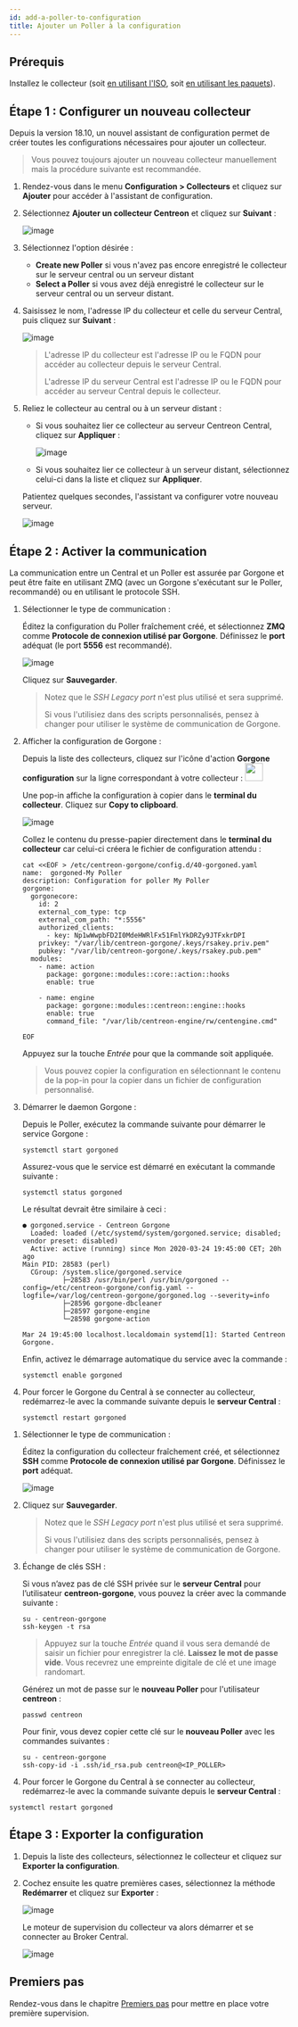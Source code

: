 ```yaml
---
id: add-a-poller-to-configuration
title: Ajouter un Poller à la configuration
---
```


## Prérequis

Installez le collecteur (soit [en utilisant l'ISO](../../installation/installation-of-a-poller/using-centreon-iso.html), soit [en utilisant les paquets](../../installation/installation-of-a-poller/using-packages.html)).

## Étape 1 : Configurer un nouveau collecteur

Depuis la version 18.10, un nouvel assistant de configuration permet de créer
toutes les configurations nécessaires pour ajouter un collecteur.

> Vous pouvez toujours ajouter un nouveau collecteur manuellement mais la procédure
> suivante est recommandée.

1. Rendez-vous dans le menu **Configuration > Collecteurs** et cliquez sur
**Ajouter** pour accéder à l'assistant de
configuration.

2. Sélectionnez **Ajouter un collecteur Centreon** et cliquez sur **Suivant** :

    ![image](../../assets/monitoring/monitoring-servers/wizard-add-poller-1.png)

3. Sélectionnez l'option désirée :
    - **Create new Poller** si vous n'avez pas encore enregistré le collecteur sur le serveur central ou un serveur distant
    - **Select a Poller** si vous avez déjà enregistré le collecteur sur le serveur central ou un serveur distant.

4. Saisissez le nom, l'adresse IP du collecteur et celle du serveur Central, puis
cliquez sur **Suivant** :

    ![image](../../assets/monitoring/monitoring-servers/wizard-add-poller-2.png)

    > L'adresse IP du collecteur est l'adresse IP ou le FQDN pour accéder au
    > collecteur depuis le serveur Central.
    >
    > L'adresse IP du serveur Central est l'adresse IP ou le FQDN pour accéder au
    > serveur Central depuis le collecteur.

5. Reliez le collecteur au central ou à un serveur distant :

   - Si vous souhaitez lier ce collecteur au serveur Centreon Central, cliquez sur
**Appliquer** :

      ![image](../../assets/monitoring/monitoring-servers/wizard-add-poller-3.png)

    - Si vous souhaitez lier ce collecteur à un serveur distant, sélectionnez celui-ci dans la liste et cliquez sur **Appliquer**.

    Patientez quelques secondes, l'assistant va configurer votre nouveau serveur.

    ![image](../../assets/monitoring/monitoring-servers/poller-list-zmq.png)

## Étape 2 : Activer la communication

La communication entre un Central et un Poller est assurée par Gorgone et peut
être faite en utilisant ZMQ (avec un Gorgone s'exécutant sur le Poller,
recommandé) ou en utilisant le protocole SSH.

<!--DOCUSAURUS_CODE_TABS-->

<!--Avec ZMQ (Recommandé)-->

1. Sélectionner le type de communication :

    Éditez la configuration du Poller fraîchement créé, et sélectionnez **ZMQ**
    comme **Protocole de connexion utilisé par Gorgone**. Définissez le **port**
    adéquat (le port **5556** est recommandé).

    ![image](../../assets/monitoring/monitoring-servers/poller-edit-zmq.png)

    Cliquez sur **Sauvegarder**.

    > Notez que le *SSH Legacy port* n'est plus utilisé et sera supprimé.
    >
    > Si vous l'utilisiez dans des scripts personnalisés, pensez à changer pour
    > utiliser le système de communication de Gorgone.

2. Afficher la configuration de Gorgone :

    Depuis la liste des collecteurs, cliquez sur l'icône d'action **Gorgone
    configuration** sur la ligne correspondant à votre collecteur : <img src="../../assets/monitoring/monitoring-servers/gorgone-configuration.png" width="32" />

    Une pop-in affiche la configuration à copier dans le **terminal du collecteur**.
    Cliquez sur **Copy to clipboard**.

    ![image](../../assets/monitoring/monitoring-servers/poller-gorgone-display-config.png)

    Collez le contenu du presse-papier directement dans le **terminal du collecteur**
    car celui-ci créera le fichier de configuration attendu :

    ```shell
    cat <<EOF > /etc/centreon-gorgone/config.d/40-gorgoned.yaml
    name:  gorgoned-My Poller
    description: Configuration for poller My Poller
    gorgone:
      gorgonecore:
        id: 2
        external_com_type: tcp
        external_com_path: "*:5556"
        authorized_clients:
          - key: Np1wWwpbFD2I0MdeHWRlFx51FmlYkDRZy9JTFxkrDPI
        privkey: "/var/lib/centreon-gorgone/.keys/rsakey.priv.pem"
        pubkey: "/var/lib/centreon-gorgone/.keys/rsakey.pub.pem"
      modules:
        - name: action
          package: gorgone::modules::core::action::hooks
          enable: true

        - name: engine
          package: gorgone::modules::centreon::engine::hooks
          enable: true
          command_file: "/var/lib/centreon-engine/rw/centengine.cmd"

    EOF
    ```

    Appuyez sur la touche *Entrée* pour que la commande soit appliquée.

    > Vous pouvez copier la configuration en sélectionnant le contenu de la pop-in
    > pour la copier dans un fichier de configuration personnalisé.

3. Démarrer le daemon Gorgone :

    Depuis le Poller, exécutez la commande suivante pour démarrer le service
    Gorgone :

    ```shell
    systemctl start gorgoned
    ```

    Assurez-vous que le service est démarré en exécutant la commande suivante :

    ```shell
    systemctl status gorgoned
    ```

    Le résultat devrait être similaire à ceci :

    ```shell
    ● gorgoned.service - Centreon Gorgone
      Loaded: loaded (/etc/systemd/system/gorgoned.service; disabled; vendor preset: disabled)
      Active: active (running) since Mon 2020-03-24 19:45:00 CET; 20h ago
    Main PID: 28583 (perl)
      CGroup: /system.slice/gorgoned.service
              ├─28583 /usr/bin/perl /usr/bin/gorgoned --config=/etc/centreon-gorgone/config.yaml --logfile=/var/log/centreon-gorgone/gorgoned.log --severity=info
              ├─28596 gorgone-dbcleaner
              ├─28597 gorgone-engine
              └─28598 gorgone-action

    Mar 24 19:45:00 localhost.localdomain systemd[1]: Started Centreon Gorgone.
    ```

    Enfin, activez le démarrage automatique du service avec la commande :

    ```shell
    systemctl enable gorgoned
    ```

4. Pour forcer le Gorgone du Central à se connecter au collecteur, redémarrez-le avec
la commande suivante depuis le **serveur Central** :

    ```shell
    systemctl restart gorgoned
    ```
<!--Avec SSH-->

1. Sélectionner le type de communication :

    Éditez la configuration du collecteur fraîchement créé, et sélectionnez **SSH**
comme **Protocole de connexion utilisé par Gorgone**. Définissez le **port** adéquat.

    ![image](../../assets/monitoring/monitoring-servers/poller-edit-ssh.png)

 2. Cliquez sur **Sauvegarder**.

    > Notez que le *SSH Legacy port* n'est plus utilisé et sera supprimé.
    >
    > Si vous l'utilisiez dans des scripts personnalisés, pensez à changer pour
    > utiliser le système de communication de Gorgone.

3. Échange de clés SSH :

    Si vous n’avez pas de clé SSH privée sur le **serveur Central** pour
    l’utilisateur **centreon-gorgone**, vous pouvez la créer avec la commande
    suivante :

    ``` shell
    su - centreon-gorgone
    ssh-keygen -t rsa
    ```

    > Appuyez sur la touche *Entrée* quand il vous sera demandé de saisir un
    > fichier pour enregistrer la clé. **Laissez le mot de passe vide**. Vous
    > recevrez une empreinte digitale de clé et une image randomart.

    Générez un mot de passe sur le **nouveau Poller** pour l'utilisateur **centreon** :

    ``` shell
    passwd centreon
    ```

    Pour finir, vous devez copier cette clé sur le **nouveau Poller** avec les
    commandes suivantes :

      ``` shell
      su - centreon-gorgone
      ssh-copy-id -i .ssh/id_rsa.pub centreon@<IP_POLLER>
      ```

  5. Pour forcer le Gorgone du Central à se connecter au collecteur, redémarrez-le avec
la commande suivante depuis le **serveur Central** :

  ```shell
  systemctl restart gorgoned
  ```
<!--END_DOCUSAURUS_CODE_TABS-->

## Étape 3 : Exporter la configuration

1. Depuis la liste des collecteurs, sélectionnez le collecteur et cliquez sur **Exporter
la configuration**.

2. Cochez ensuite les quatre premières cases, sélectionnez la méthode **Redémarrer**
et cliquez sur  **Exporter** :

    ![image](../../assets/monitoring/monitoring-servers/poller-generate-config.png)

    Le moteur de supervision du collecteur va alors démarrer et se connecter au Broker
Central.

    ![image](../../assets/monitoring/monitoring-servers/poller-list-zmq-started.png)

## Premiers pas

Rendez-vous dans le chapitre [Premiers pas](../../getting-started/installation-first-steps.html#start-to-monitor-your-first-host)
pour mettre en place votre première supervision.
